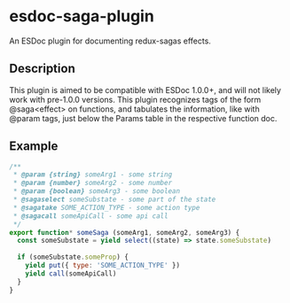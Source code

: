 # esdoc-saga-plugin
An ESDoc plugin for documenting redux-sagas effects.


## Description
This plugin is aimed to be compatible with ESDoc 1.0.0+, and will not likely work with pre-1.0.0 versions.
This plugin recognizes tags of the form @saga\<effect\> on functions, and tabulates the information, like with @param tags, just below the Params table in the respective function doc.

## Example

```javascript
/**
 * @param {string} someArg1 - some string
 * @param {number} someArg2 - some number
 * @param {boolean} someArg3 - some boolean
 * @sagaselect someSubstate - some part of the state
 * @sagatake SOME_ACTION_TYPE - some action type
 * @sagacall someApiCall - some api call
 */
export function* someSaga (someArg1, someArg2, someArg3) {
  const someSubstate = yield select((state) => state.someSubstate)
 
  if (someSubstate.someProp) {
    yield put({ type: 'SOME_ACTION_TYPE' })
    yield call(someApiCall)
  }
}
```

